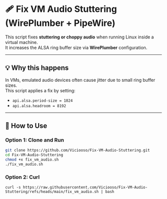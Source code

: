 # 🩹 Fix VM Audio Stuttering (WirePlumber + PipeWire)

This script fixes **stuttering or choppy audio** when running Linux inside a virtual machine.  
It increases the ALSA ring buffer size via **WirePlumber** configuration.

---

## 💡 Why this happens

In VMs, emulated audio devices often cause jitter due to small ring buffer sizes.  
This script applies a fix by setting:

- `api.alsa.period-size = 1024`
- `api.alsa.headroom = 8192`

---

## 🚀 How to Use

### Option 1: Clone and Run

```bash
git clone https://github.com/Viciooso/Fix-VM-Audio-Stuttering.git
cd Fix-VM-Audio-Stuttering
chmod +x fix_vm_audio.sh
./fix_vm_audio.sh
```
### Option 2: Curl
```curl -s https://raw.githubusercontent.com/Viciooso/Fix-VM-Audio-Stuttering/refs/heads/main/fix_vm_audio.sh | bash```
